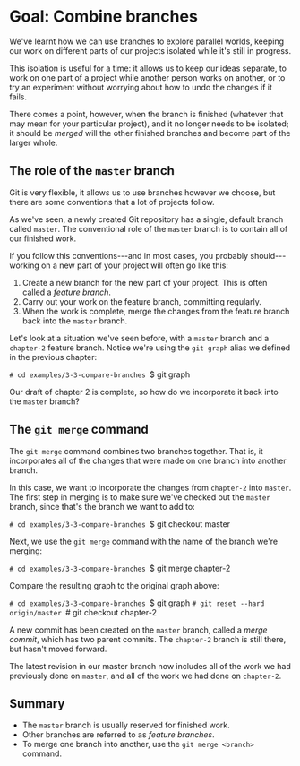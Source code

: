 # Goal: Combine branches

We've learnt how we can use branches to explore parallel worlds, keeping our
work on different parts of our projects isolated while it's still in progress.

This isolation is useful for a time: it allows us to keep our ideas separate, to
work on one part of a project while another person works on another, or to try
an experiment without worrying about how to undo the changes if it fails.

There comes a point, however, when the branch is finished (whatever that may
mean for your particular project), and it no longer needs to be isolated; it
should be <dfn>merged</dfn> will the other finished branches and become part of
the larger whole.

## The role of the `master` branch

Git is very flexible, it allows us to use branches however we choose, but there
are some conventions that a lot of projects follow.

As we've seen, a newly created Git repository has a single, default branch
called `master`. The conventional role of the `master` branch is to contain all
of our finished work.

If you follow this conventions---and in most cases, you probably
should---working on a new part of your project will often go like this:

1. Create a new branch for the new part of your project. This is often called a
   <dfn>feature branch</dfn>.
2. Carry out your work on the feature branch, committing regularly.
3. When the work is complete, merge the changes from the feature branch back
   into the `master` branch.

Let's look at a situation we've seen before, with a `master` branch and a
`chapter-2` feature branch. Notice we're using the `git graph` alias we defined
in the previous chapter:

`# cd examples/3-3-compare-branches
`$ git graph

Our draft of chapter 2 is complete, so how do we incorporate it back into the
`master` branch?

## The `git merge` command

The `git merge` command combines two branches together. That is, it incorporates
all of the changes that were made on one branch into another branch.

In this case, we want to incorporate the changes from `chapter-2` into `master`.
The first step in merging is to make sure we've checked out the `master` branch,
since that's the branch we want to add to:

`# cd examples/3-3-compare-branches
`$ git checkout master

Next, we use the `git merge` command with the name of the branch we're merging:

`# cd examples/3-3-compare-branches
`$ git merge chapter-2

Compare the resulting graph to the original graph above:

`# cd examples/3-3-compare-branches
`$ git graph
`# git reset --hard origin/master
`# git checkout chapter-2

A new commit has been created on the `master` branch, called a <dfn>merge
commit</dfn>, which has two parent commits. The `chapter-2` branch is still
there, but hasn't moved forward.

The latest revision in our master branch now includes all of the work we had
previously done on `master`, and all of the work we had done on `chapter-2`.

## Summary

* The `master` branch is usually reserved for finished work.
* Other branches are referred to as <dfn>feature branches</dfn>.
* To merge one branch into another, use the `git merge <branch>` command.
